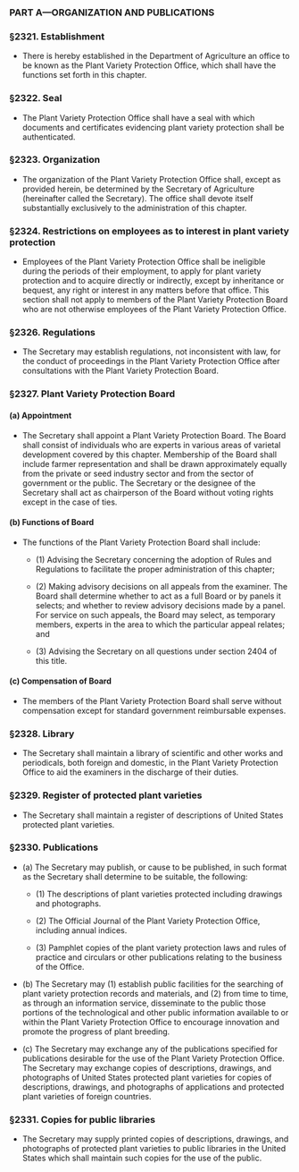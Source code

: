 ### PART A—ORGANIZATION AND PUBLICATIONS

### §2321. Establishment
* There is hereby established in the Department of Agriculture an office to be known as the Plant Variety Protection Office, which shall have the functions set forth in this chapter.

### §2322. Seal
* The Plant Variety Protection Office shall have a seal with which documents and certificates evidencing plant variety protection shall be authenticated.

### §2323. Organization
* The organization of the Plant Variety Protection Office shall, except as provided herein, be determined by the Secretary of Agriculture (hereinafter called the Secretary). The office shall devote itself substantially exclusively to the administration of this chapter.

### §2324. Restrictions on employees as to interest in plant variety protection
* Employees of the Plant Variety Protection Office shall be ineligible during the periods of their employment, to apply for plant variety protection and to acquire directly or indirectly, except by inheritance or bequest, any right or interest in any matters before that office. This section shall not apply to members of the Plant Variety Protection Board who are not otherwise employees of the Plant Variety Protection Office.

### §2326. Regulations
* The Secretary may establish regulations, not inconsistent with law, for the conduct of proceedings in the Plant Variety Protection Office after consultations with the Plant Variety Protection Board.

### §2327. Plant Variety Protection Board
#### (a) Appointment
* The Secretary shall appoint a Plant Variety Protection Board. The Board shall consist of individuals who are experts in various areas of varietal development covered by this chapter. Membership of the Board shall include farmer representation and shall be drawn approximately equally from the private or seed industry sector and from the sector of government or the public. The Secretary or the designee of the Secretary shall act as chairperson of the Board without voting rights except in the case of ties.

#### (b) Functions of Board
* The functions of the Plant Variety Protection Board shall include:

  * (1) Advising the Secretary concerning the adoption of Rules and Regulations to facilitate the proper administration of this chapter;

  * (2) Making advisory decisions on all appeals from the examiner. The Board shall determine whether to act as a full Board or by panels it selects; and whether to review advisory decisions made by a panel. For service on such appeals, the Board may select, as temporary members, experts in the area to which the particular appeal relates; and

  * (3) Advising the Secretary on all questions under section 2404 of this title.

#### (c) Compensation of Board
* The members of the Plant Variety Protection Board shall serve without compensation except for standard government reimbursable expenses.

### §2328. Library
* The Secretary shall maintain a library of scientific and other works and periodicals, both foreign and domestic, in the Plant Variety Protection Office to aid the examiners in the discharge of their duties.

### §2329. Register of protected plant varieties
* The Secretary shall maintain a register of descriptions of United States protected plant varieties.

### §2330. Publications
* (a) The Secretary may publish, or cause to be published, in such format as the Secretary shall determine to be suitable, the following:

  * (1) The descriptions of plant varieties protected including drawings and photographs.

  * (2) The Official Journal of the Plant Variety Protection Office, including annual indices.

  * (3) Pamphlet copies of the plant variety protection laws and rules of practice and circulars or other publications relating to the business of the Office.


* (b) The Secretary may (1) establish public facilities for the searching of plant variety protection records and materials, and (2) from time to time, as through an information service, disseminate to the public those portions of the technological and other public information available to or within the Plant Variety Protection Office to encourage innovation and promote the progress of plant breeding.

* (c) The Secretary may exchange any of the publications specified for publications desirable for the use of the Plant Variety Protection Office. The Secretary may exchange copies of descriptions, drawings, and photographs of United States protected plant varieties for copies of descriptions, drawings, and photographs of applications and protected plant varieties of foreign countries.

### §2331. Copies for public libraries
* The Secretary may supply printed copies of descriptions, drawings, and photographs of protected plant varieties to public libraries in the United States which shall maintain such copies for the use of the public.